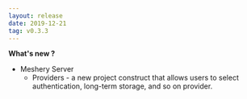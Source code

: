 ```yaml
---
layout: release
date: 2019-12-21
tag: v0.3.3
---
```


**What's new ?**

- Meshery Server
  - Providers - a new project construct that allows users to select authentication, long-term storage, and so on provider.

